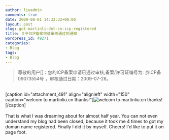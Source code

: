 ```yaml
---
author: liuadmin
comments: true
date: 2009-08-01 14:33:32+00:00
layout: post
slug: got-martinli-dot-cn-icp-registered
title: 关于ICP备案申请审核通过的通知
wordpress_id: 49271
categories:
- Blog
tags:
- Blog
---
```


<blockquote>尊敬的用户[]：您的ICP备案申请已通过审核,备案/许可证编号为: 京ICP备09073554号 ，审核通过日期：2009-07-28。</blockquote>

<br />[caption id="attachment_491" align="alignleft" width="150" caption="welcom to martinliu.cn thanks!"]![welcom to martinliu.cn thanks!](http://cdn1.martinliu.cn/wp-content/uploads/266/26670/2009/07/domain-name-trading-150x150.gif)[/caption]<br /><br />That is what I was dreaming about for almost half year. You can not even understand my blog had been closed, because it took me 4 times to got my doman name registered. Finally I did it by myself. Cheers! I'd like to put it on page foot.
